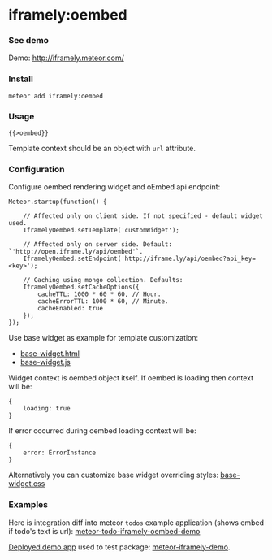 iframely:oembed
=============

### See demo

Demo: http://iframely.meteor.com/

### Install

    meteor add iframely:oembed

### Usage

    {{>oembed}}

Template context should be an object with `url` attribute.

### Configuration

Configure oembed rendering widget and oEmbed api endpoint:

    Meteor.startup(function() {

        // Affected only on client side. If not specified - default widget used.
        IframelyOembed.setTemplate('customWidget');

        // Affected only on server side. Default: `'http://open.iframe.ly/api/oembed'`.
        IframelyOembed.setEndpoint('http://iframe.ly/api/oembed?api_key=<key>');

        // Caching using mongo collection. Defaults:
        IframelyOembed.setCacheOptions({
            cacheTTL: 1000 * 60 * 60, // Hour.
            cacheErrorTTL: 1000 * 60, // Minute.
            cacheEnabled: true
        });
    });

Use base widget as example for template customization:

 * [base-widget.html](https://github.com/itteco/meteor-oembed/blob/master/lib/client/base-widget.html)
 * [base-widget.js](https://github.com/itteco/meteor-oembed/blob/master/lib/client/base-widget.js)

Widget context is oembed object itself. If oembed is loading then context will be:

    {
        loading: true
    }

If error occurred during oembed loading context will be:

    {
        error: ErrorInstance
    }

Alternatively you can customize base widget overriding styles: [base-widget.css](https://github.com/itteco/meteor-oembed/blob/master/lib/client/base-widget.css)

### Examples

Here is integration diff into meteor `todos` example application (shows embed if todo's text is url): [meteor-todo-iframely-oembed-demo](https://github.com/nleush/meteor-todo-iframely-oembed-demo/commit/1b9f52ae4fc4a25dba617de0edbdf59633ecd1e5)

[Deployed demo app](http://iframely.meteor.com/) used to test package: [meteor-iframely-demo](https://github.com/nleush/meteor-iframely-demo).